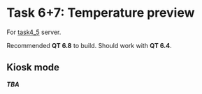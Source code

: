 # Task 6+7: Temperature preview
For [task4_5](../task4_5/) server.

Recommended **QT 6.8** to build. Should work with **QT 6.4**.

## Kiosk mode
_**TBA**_